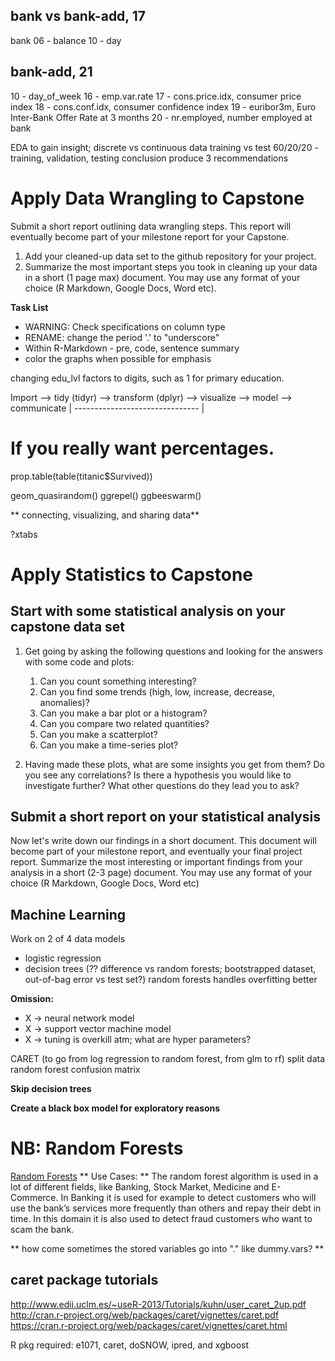 ## bank vs bank-add, 17
bank
06 - balance
10 - day

## bank-add, 21
10 - day_of_week
16 - emp.var.rate
17 - cons.price.idx, consumer price index
18 - cons.conf.idx, consumer confidence index
19 - euribor3m, Euro Inter-Bank Offer Rate at 3 months
20 - nr.employed, number employed at bank

EDA to gain insight; discrete vs continuous data
training vs test
60/20/20 - training, validation, testing
conclusion
produce 3 recommendations



# Apply Data Wrangling to Capstone

Submit a short report outlining data wrangling steps. This report will eventually become part of your milestone report for your Capstone.

1) Add your cleaned-up data set to the github repository for your project.
2) Summarize the most important steps you took in cleaning up your data in a short (1 page max) document. You may use any format of your choice (R Markdown, Google Docs, Word etc).

**Task List** 

* WARNING: Check specifications on column type
* RENAME: change the period '.' to "underscore"
* Within R-Markdown - pre, code, sentence summary
* color the graphs when possible for emphasis

changing edu_lvl factors to digits, such as 1 for primary education.

Import --> tidy (tidyr) --> transform (dplyr) --> visualize --> model --> communicate
                                | ------------------------------- |
# If you really want percentages.
prop.table(table(titanic$Survived))

geom_quasirandom()
ggrepel()
ggbeeswarm()

** connecting, visualizing, and sharing data**

?xtabs

# Apply Statistics to Capstone

## Start with some statistical analysis on your capstone data set

1) Get going by asking the following questions and looking for the answers with some code and plots:
    1. Can you count something interesting?
    2. Can you find some trends (high, low, increase, decrease, anomalies)?
    3. Can you make a bar plot or a histogram?
    4. Can you compare two related quantities?
    5. Can you make a scatterplot?
    6. Can you make a time-series plot?

2) Having made these plots, what are some insights you get from them? Do you see any correlations? Is there a hypothesis you would like to investigate further? What other questions do they lead you to ask?
## Submit a short report on your statistical analysis

Now let's write down our findings in a short document. This document will become part of your milestone report, and eventually your final project report.
Summarize the most interesting or important findings from your analysis in a short (2-3 page) document. You may use any format of your choice (R Markdown, Google Docs, Word etc)


## Machine Learning

Work on 2 of 4 data models

* logistic regression
* decision trees (?? difference vs random forests; bootstrapped dataset, out-of-bag error vs test set?) random forests handles overfitting better

**Omission:**

* X -> neural network model
* X -> support vector machine model
* X -> tuning is overkill atm; what are hyper parameters?

CARET (to go from log regression to random forest, from glm to rf)
split data
random forest
confusion matrix


**Skip decision trees**

**Create a black box model for exploratory reasons**


# NB: Random Forests
[Random Forests](https://towardsdatascience.com/the-random-forest-algorithm-d457d499ffcd)
** Use Cases: **
The random forest algorithm is used in a lot of different fields, like Banking, Stock Market, Medicine and E-Commerce. In Banking it is used for example to detect customers who will use the bank’s services more frequently than others and repay their debt in time. In this domain it is also used to detect fraud customers who want to scam the bank. 

** how come sometimes the stored variables go into "." like dummy.vars? **


## caret package tutorials ##
http://www.edii.uclm.es/~useR-2013/Tutorials/kuhn/user_caret_2up.pdf
http://cran.r-project.org/web/packages/caret/vignettes/caret.pdf
https://cran.r-project.org/web/packages/caret/vignettes/caret.html

R pkg required:
e1071, caret, doSNOW, ipred, and xgboost
